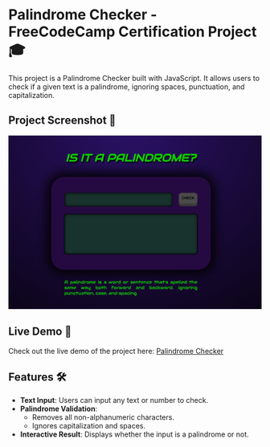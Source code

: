 # Palindrome Checker - FreeCodeCamp Certification Project 🎓

This project is a Palindrome Checker built with JavaScript. It allows users to check if a given text is a palindrome, ignoring spaces, punctuation, and capitalization.

## Project Screenshot 📸
![Project Screenshot](https://raw.githubusercontent.com/izzel24/palindrome/refs/heads/main/screenshot_project.png)

## Live Demo 🚀
Check out the live demo of the project here: [Palindrome Checker](https://izzel24.github.io/Palindrome-Checker/)

## Features 🛠️
- **Text Input**: Users can input any text or number to check.
- **Palindrome Validation**:
  - Removes all non-alphanumeric characters.
  - Ignores capitalization and spaces.
- **Interactive Result**: Displays whether the input is a palindrome or not.


